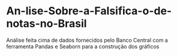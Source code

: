 # An-lise-Sobre-a-Falsifica-o-de-notas-no-Brasil
Análise feita cima de dados fornecidos pelo Banco Central com a ferramenta Pandas e Seaborn para a construção dos gráficos
